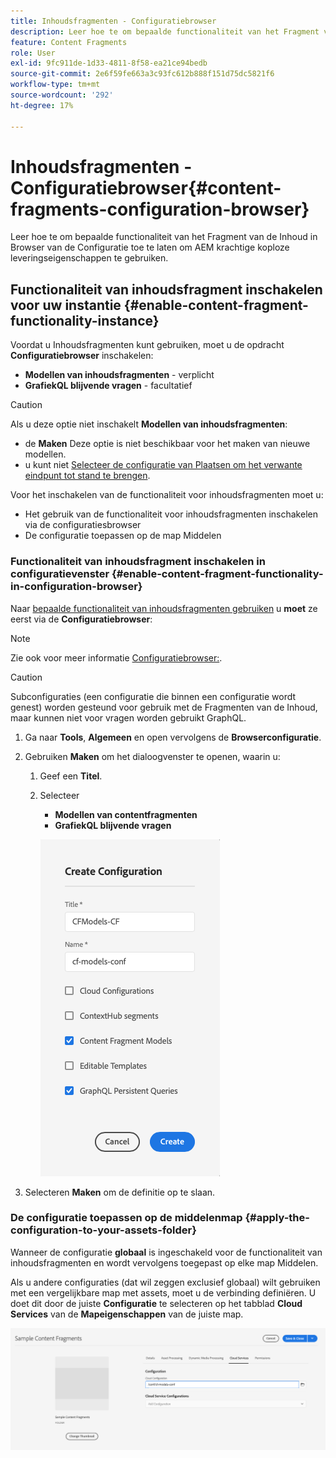 ```yaml
---
title: Inhoudsfragmenten - Configuratiebrowser
description: Leer hoe te om bepaalde functionaliteit van het Fragment van de Inhoud in Browser van de Configuratie toe te laten om AEM krachtige koploze leveringseigenschappen te gebruiken.
feature: Content Fragments
role: User
exl-id: 9fc911de-1d33-4811-8f58-ea21ce94bedb
source-git-commit: 2e6f59fe663a3c93fc612b888f151d75dc5821f6
workflow-type: tm+mt
source-wordcount: '292'
ht-degree: 17%

---
```


# Inhoudsfragmenten - Configuratiebrowser{#content-fragments-configuration-browser}

Leer hoe te om bepaalde functionaliteit van het Fragment van de Inhoud in Browser van de Configuratie toe te laten om AEM krachtige koploze leveringseigenschappen te gebruiken.

## Functionaliteit van inhoudsfragment inschakelen voor uw instantie {#enable-content-fragment-functionality-instance}

Voordat u Inhoudsfragmenten kunt gebruiken, moet u de opdracht **Configuratiebrowser** inschakelen:

* **Modellen van inhoudsfragmenten** - verplicht
* **GrafiekQL blijvende vragen** - facultatief

>[!CAUTION]
>
>Als u deze optie niet inschakelt **Modellen van inhoudsfragmenten**:
>
>* de **Maken** Deze optie is niet beschikbaar voor het maken van nieuwe modellen.
>* u kunt niet [Selecteer de configuratie van Plaatsen om het verwante eindpunt tot stand te brengen](/help/assets/content-fragments/graphql-api-content-fragments.md#enabling-graphql-endpoint).


Voor het inschakelen van de functionaliteit voor inhoudsfragmenten moet u:

* Het gebruik van de functionaliteit voor inhoudsfragmenten inschakelen via de configuratiesbrowser
* De configuratie toepassen op de map Middelen

### Functionaliteit van inhoudsfragment inschakelen in configuratievenster {#enable-content-fragment-functionality-in-configuration-browser}

Naar [bepaalde functionaliteit van inhoudsfragmenten gebruiken](#creating-a-content-fragment-model) u **moet** ze eerst via de **Configuratiebrowser**:

>[!NOTE]
>
>Zie ook voor meer informatie [Configuratiebrowser:](/help/implementing/developing/introduction/configurations.md#using-configuration-browser).

>[!CAUTION]
>
>Subconfiguraties (een configuratie die binnen een configuratie wordt genest) worden gesteund voor gebruik met de Fragmenten van de Inhoud, maar kunnen niet voor vragen worden gebruikt GraphQL.

1. Ga naar **Tools**, **Algemeen** en open vervolgens de **Browserconfiguratie**.

1. Gebruiken **Maken** om het dialoogvenster te openen, waarin u:

   1. Geef een **Titel**.
   1. Selecteer
      * **Modellen van contentfragmenten**
      * **GrafiekQL blijvende vragen**

      ![Configuratie definiëren](assets/cfm-conf-01.png)


1. Selecteren **Maken** om de definitie op te slaan.

<!-- 1. Select the location appropriate to your website. -->

### De configuratie toepassen op de middelenmap {#apply-the-configuration-to-your-assets-folder}

Wanneer de configuratie **globaal** is ingeschakeld voor de functionaliteit van inhoudsfragmenten en wordt vervolgens toegepast op elke map Middelen.

Als u andere configuraties (dat wil zeggen exclusief globaal) wilt gebruiken met een vergelijkbare map met assets, moet u de verbinding definiëren. U doet dit door de juiste **Configuratie** te selecteren op het tabblad **Cloud Services** van de **Mapeigenschappen** van de juiste map.

![Configuratie toepassen](assets/cfm-conf-02.png)
